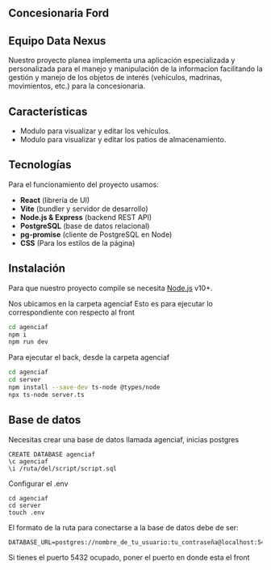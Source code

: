 ## Concesionaria Ford
## Equipo Data Nexus


Nuestro proyecto planea implementa una aplicación especializada y personalizada para el manejo y manipulación de la informacion facilitando la gestión y manejo de los objetos de interés (vehículos,
madrinas, movimientos, etc.) para la concesionaria.


## Características
- Modulo para visualizar y editar los vehículos.
- Modulo para visualizar y editar los patios de almacenamiento.


## Tecnologías

Para el funcionamiento del proyecto usamos:

- **React** (librería de UI)  
- **Vite** (bundler y servidor de desarrollo)  
- **Node.js & Express** (backend REST API)  
- **PostgreSQL** (base de datos relacional)  
- **pg-promise** (cliente de PostgreSQL en Node) 
- **CSS** (Para los estilos de la página)
## Instalación

Para que nuestro proyecto compile se necesita [Node.js](https://nodejs.org/) v10+.

Nos ubicamos en la carpeta agenciaf
Esto es para ejecutar lo correspondiente con respecto al front
```sh
cd agenciaf
npm i
npm run dev
```

Para ejecutar el back, desde la carpeta agenciaf

```sh
cd agenciaf
cd server
npm install --save-dev ts-node @types/node
npx ts-node server.ts
```

## Base de datos

Necesitas crear una base de datos llamada agenciaf, inicias postgres

```
CREATE DATABASE agenciaf
\c agenciaf
\i /ruta/del/script/script.sql
```
Configurar el .env
```
cd agenciaf
cd server
touch .env
```
El formato de la ruta para conectarse a la base de datos debe de ser:
```
DATABASE_URL=postgres://nombre_de_tu_usuario:tu_contraseña@localhost:5432/agenciaf
```
Si tienes el puerto 5432 ocupado, poner el puerto en donde esta el front

   [node.js]: <http://nodejs.org>
   
